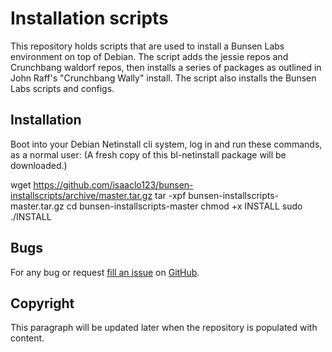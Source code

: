 Installation scripts
====================

This repository holds scripts that are used to install a Bunsen Labs environment on top of Debian. 
The script adds the jessie repos and Crunchbang waldorf repos, 
then installs a series of packages as outlined in John Raff's "Crunchbang Wally" install.
The script also installs the Bunsen Labs scripts and configs.

Installation
------------

Boot into your Debian Netinstall cli system,
log in and run these commands, as a normal user:
(A fresh copy of this bl-netinstall package will be downloaded.)

wget https://github.com/isaaclo123/bunsen-installscripts/archive/master.tar.gz
tar -xpf bunsen-installscripts-master.tar.gz
cd bunsen-installscripts-master
chmod +x INSTALL
sudo ./INSTALL

Bugs
----

For any bug or request [fill an issue][bug] on [GitHub][ghp].

  [bug]: https://github.com/BunsenLabs/scripts/issues
  [ghp]: https://github.com/BunsenLabs/scripts

Copyright
---------

This paragraph will be updated later when the repository is populated with
content.
